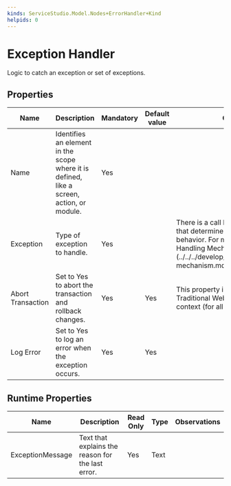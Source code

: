 ```yaml
---
kinds: ServiceStudio.Model.Nodes+ErrorHandler+Kind
helpids: 0
---
```


# Exception Handler

Logic to catch an exception or set of exceptions.  

## Properties

<table markdown="1">
<thead>
<tr>
<th>Name</th>
<th>Description</th>
<th>Mandatory</th>
<th>Default value</th>
<th>Observations</th>
</tr>
</thead>
<tbody>
<tr>
<td title="Name">Name</td>
<td>Identifies an element in the scope where it is defined, like a screen, action, or module.</td>
<td>Yes</td>
<td></td>
<td></td>
</tr>
<tr>
<td title="Exception">Exception</td>
<td>Type of exception to handle.</td>
<td>Yes</td>
<td></td>
<td>There is a call hierarchy for exceptions that determines the error handler behavior. For more info see [Exception Handling Mechanism](../../../develop/logic/exceptions/handling-mechanism.md).</td>
</tr>
<tr>
<td title="Abort Transaction">Abort Transaction</td>
<td>Set to Yes to abort the transaction and rollback changes.</td>
<td>Yes</td>
<td>Yes</td>
<td>This property is only available in Traditional Web Apps or in a server-side context (for all apps).</td>
</tr>
<tr>
<td title="Log Error">Log Error</td>
<td>Set to Yes to log an error when the exception occurs.</td>
<td>Yes</td>
<td>Yes</td>
<td></td>
</tr>
</tbody>
</table>

## Runtime Properties

<table markdown="1">
<thead>
<tr>
<th>Name</th>
<th>Description</th>
<th>Read Only</th>
<th>Type</th>
<th>Observations</th>
</tr>
</thead>
<tbody>
<tr>
<td>ExceptionMessage</td>
<td>Text that explains the reason for the last error.</td>
<td>Yes</td>
<td>Text</td>
<td></td>
</tr>
</tbody>
</table>

